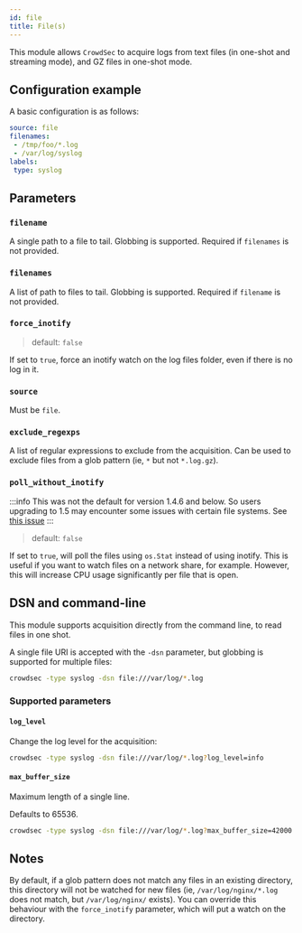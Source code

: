 ```yaml
---
id: file
title: File(s)
---
```



This module allows `CrowdSec` to acquire logs from text files (in one-shot and streaming mode), and GZ files in one-shot mode.

## Configuration example

A basic configuration is as follows:

```yaml
source: file
filenames:
 - /tmp/foo/*.log
 - /var/log/syslog
labels:
 type: syslog

```

## Parameters

### `filename`

A single path to a file to tail. Globbing is supported. Required if `filenames` is not provided.

### `filenames`

A list of path to files to tail. Globbing is supported. Required if `filename` is not provided.

### `force_inotify`
> default: `false`

If set to `true`, force an inotify watch on the log files folder, even if there is no log in it.

### `source`

Must be `file`.

### `exclude_regexps`

A list of regular expressions to exclude from the acquisition. Can be used to exclude files from a glob pattern (ie, `*` but not `*.log.gz`).

### `poll_without_inotify`

:::info
This was not the default for version 1.4.6 and below. So users upgrading to 1.5 may encounter some issues with certain file systems. See [this issue](https://github.com/crowdsecurity/crowdsec/issues/2223)
:::

> default: `false`

If set to `true`, will poll the files using `os.Stat` instead of using inotify. This is useful if you want to watch files on a network share, for example. However, this will increase CPU usage significantly per file that is open.


## DSN and command-line

This module supports acquisition directly from the command line, to read files in one shot.

A single file URI is accepted with the `-dsn` parameter, but globbing is supported for multiple files:

```bash
crowdsec -type syslog -dsn file:///var/log/*.log
```

### Supported parameters

#### `log_level`

Change the log level for the acquisition:

```bash
crowdsec -type syslog -dsn file:///var/log/*.log?log_level=info
```

#### `max_buffer_size`

Maximum length of a single line.

Defaults to 65536.

```bash
crowdsec -type syslog -dsn file:///var/log/*.log?max_buffer_size=42000
```

## Notes

By default, if a glob pattern does not match any files in an existing directory, this directory will not be watched for new files (ie, `/var/log/nginx/*.log` does not match, but `/var/log/nginx/` exists).
You can override this behaviour with the `force_inotify` parameter, which will put a watch on the directory.